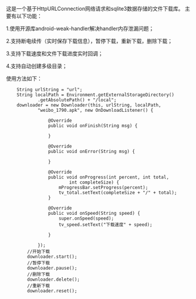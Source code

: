 这是一个基于HttpURLConnection网络请求和sqlite3数据存储的文件下载库。
主要有以下功能：

1.使用开源库android-weak-handler解决handler内存泄漏问题；

2.支持断电续传（实时保存下载信息），暂停下载，重新下载，删除下载；

3.支持下载速度和文件下载进度实时回调；

4.支持自动创建多级目录；

使用方法如下：

		String urlString = "url";
		String localPath = Environment.getExternalStorageDirectory()
				.getAbsolutePath() + "/local";
		downloader = new Downloader(this, urlString, localPath,
				"weibo_1790.apk", new OnDownloadListener() {

					@Override
					public void onFinish(String msg) {

					}

					@Override
					public void onError(String msg) {

					}

					@Override
					public void onProgress(int percent, int total,
							int completeSize) {
						mProgressBar.setProgress(percent);
						tv_total.setText(completeSize + "/" + total);
					}

					@Override
					public void onSpeed(String speed) {
						super.onSpeed(speed);
						tv_speed.setText("下载速度" + speed);

					}

				});
			//开始下载
			downloader.start();
			//暂停下载
			downloader.pause();
			//删除下载
			downloader.delete();
			//重新下载
			downloader.reset();
	
